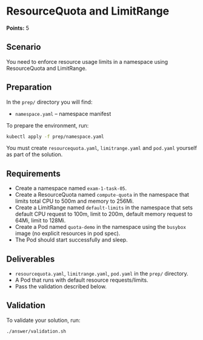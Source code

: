 # ResourceQuota and LimitRange

**Points:** 5

## Scenario
You need to enforce resource usage limits in a namespace using ResourceQuota and LimitRange.

## Preparation
In the `prep/` directory you will find:
- `namespace.yaml` – namespace manifest

To prepare the environment, run:
```sh
kubectl apply -f prep/namespace.yaml
```

You must create `resourcequota.yaml`, `limitrange.yaml` and `pod.yaml` yourself as part of the solution.

## Requirements
- Create a namespace named `exam-1-task-05`.
- Create a ResourceQuota named `compute-quota` in the namespace that limits total CPU to 500m and memory to 256Mi.
- Create a LimitRange named `default-limits` in the namespace that sets default CPU request to 100m, limit to 200m, default memory request to 64Mi, limit to 128Mi.
- Create a Pod named `quota-demo` in the namespace using the `busybox` image (no explicit resources in pod spec).
- The Pod should start successfully and sleep.

## Deliverables
- `resourcequota.yaml`, `limitrange.yaml`, `pod.yaml` in the `prep/` directory.
- A Pod that runs with default resource requests/limits.
- Pass the validation described below.

## Validation
To validate your solution, run:
```sh
./answer/validation.sh
```
